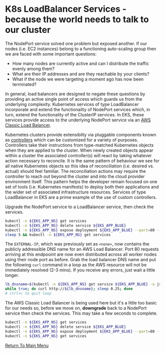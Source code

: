 # K8s LoadBalancer Services - because the world needs to talk to our cluster

The NodePort service solved one problem but exposed another.
If our nodes (i.e. EC2 instances) belong to a functioning auto-scaling group then we are faced with some important questions:

- How many nodes are currently active and can I distribute the traffic evenly among them?
- What are their IP addresses and are they reachable by your clients?
- What if the node we were targeting a moment ago has now been terminated?

In general, load balancers are designed to negate these questions by providing an active single point of access which guards us from the underlying complexity.
Kubernetes services of type LoadBalancer incorporate and extend the functionailty of NodePort services which, in turn, extend the functionality of the ClusterIP services.
In EKS, these services provide access to the underlying NodePort service via an [AWS Classic Load Balancer](https://aws.amazon.com/elasticloadbalancing/classic-load-balancer).

Kubernetes clusters provide extensibilty via pluggable components known as [controllers](https://kubernetes.io/docs/concepts/architecture/controller/) which can be customized for a variety of purposes.
Controllers take their instructions from type-matched Kubernetes objects when they are applied to the cluster.
When newly created objects appear within a cluster the associated controller(s) will react by taking whatever action necessary to reconcile.
It is the same pattern of behaviour we see for all native Kubernetes objects so this idea of reconciliation (i.e. desired vs. actual) should feel familiar.
The reconciliation actions may require the controller to reach out beyond the cluster and into the cloud provider environment itself.
This pattern helps the developer remain focused on one set of tools (i.e. Kubernetes manifests) to deploy both their applications and the wider set of associated infrastructure resources.
Services of type LoadBalancer in EKS are a prime example of the use of custom controllers.

Upgrade the NodePort service to a LoadBalancer service, then check the services.
```bash
kubectl -n ${EKS_APP_NS} get services
kubectl -n ${EKS_APP_NS} delete service ${EKS_APP_BLUE}
kubectl -n ${EKS_APP_NS} expose deployment ${EKS_APP_BLUE} --port=80 --type=LoadBalancer
sleep 5 && kubectl -n ${EKS_APP_NS} get services
```

The `EXTERNAL-IP`, which was previously set as `<none>`, now contains the publicly addressible DNS name for an AWS Load Balancer.
Port 80 requests arriving at this endpooint are now even distributed across all worker nodes using their node port as before.
Grab the load balancer DNS name and put the following `curl` command in a loop as the AWS resource will not be immediately resolved (2-3 mins).
If you receive any errors, just wait a little longer.
```bash
lb_dnsname=$(kubectl -n ${EKS_APP_NS} get service ${EKS_APP_BLUE} -o jsonpath='{.status.loadBalancer.ingress[0].hostname}')
while true; do curl http://${lb_dnsname}; sleep 0.25; done
# ctrl+c to quit loop
```

The AWS Classic Load Balancer is being used here but it's a little too basic for our needs so, before we move on, **downgrade** back to a NodePort service then check the services.
This may take a few seconds to complete.
```bash
kubectl -n ${EKS_APP_NS} get services
kubectl -n ${EKS_APP_NS} delete service ${EKS_APP_BLUE}
kubectl -n ${EKS_APP_NS} expose deployment ${EKS_APP_BLUE} --port=80 --type=NodePort
kubectl -n ${EKS_APP_NS} get services
```

[Return To Main Menu](/README.md)
